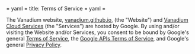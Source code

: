 = yaml =
title: Terms of Service
= yaml =

The Vanadium website, [vanadium.github.io], (the "Website") and [Vanadium Cloud Services] (the
"Services") are hosted by Google. By using and/or visiting the Website and/or
Services, you consent to be bound by Google's general [Terms of Service], the
[Google APIs Terms of Service], and Google's general [Privacy Policy].

[vanadium.github.io]: https://vanadium.github.io
[Vanadium Cloud Services]: tools/services.html
[Terms of Service]: https://www.google.com/intl/en/policies/terms/
[Google APIs Terms of Service]: https://developers.google.com/terms/
[Privacy Policy]: https://www.google.com/intl/en/policies/privacy/
